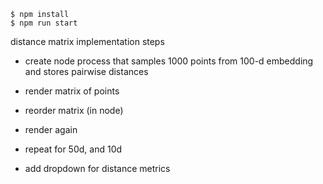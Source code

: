     $ npm install
    $ npm run start

distance matrix implementation steps

- create node process that samples 1000 points from 100-d embedding and stores pairwise distances
- render matrix of points
- reorder matrix (in node)
- render again

- repeat for 50d, and 10d

- add dropdown for distance metrics